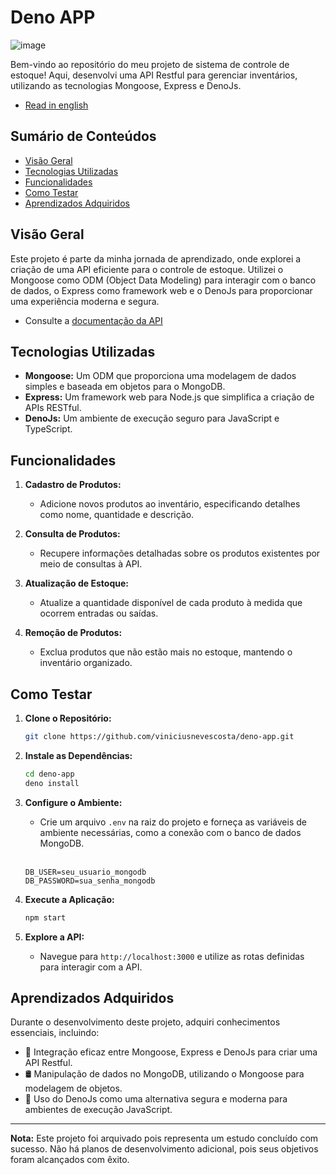 # Deno APP

![image](https://github.com/viniciusnevescosta/deno-app/assets/66970818/57a0f048-66cf-44d5-8308-a55c72716a80)

Bem-vindo ao repositório do meu projeto de sistema de controle de estoque! Aqui, desenvolvi uma API Restful para gerenciar inventários, utilizando as tecnologias Mongoose, Express e DenoJs.

- [Read in english](en_README.md)

## Sumário de Conteúdos

- [Visão Geral](#visão-geral)
- [Tecnologias Utilizadas](#tecnologias-utilizadas)
- [Funcionalidades](#funcionalidades)
- [Como Testar](#como-testar)
- [Aprendizados Adquiridos](#aprendizados-adquiridos)

## Visão Geral

Este projeto é parte da minha jornada de aprendizado, onde explorei a criação de uma API eficiente para o controle de estoque. Utilizei o Mongoose como ODM (Object Data Modeling) para interagir com o banco de dados, o Express como framework web e o DenoJs para proporcionar uma experiência moderna e segura.

- Consulte a [documentação da API](https://github.com/viniciusnevescosta/deno-app/wiki/API-Documentation)

## Tecnologias Utilizadas

- **Mongoose:** Um ODM que proporciona uma modelagem de dados simples e baseada em objetos para o MongoDB.
- **Express:** Um framework web para Node.js que simplifica a criação de APIs RESTful.
- **DenoJs:** Um ambiente de execução seguro para JavaScript e TypeScript.

## Funcionalidades

1. **Cadastro de Produtos:**
   - Adicione novos produtos ao inventário, especificando detalhes como nome, quantidade e descrição.

2. **Consulta de Produtos:**
   - Recupere informações detalhadas sobre os produtos existentes por meio de consultas à API.

3. **Atualização de Estoque:**
   - Atualize a quantidade disponível de cada produto à medida que ocorrem entradas ou saídas.

4. **Remoção de Produtos:**
   - Exclua produtos que não estão mais no estoque, mantendo o inventário organizado.

## Como Testar

1. **Clone o Repositório:**
   ```bash
   git clone https://github.com/viniciusnevescosta/deno-app.git
   ```

2. **Instale as Dependências:**
   ```bash
   cd deno-app
   deno install
   ```

3. **Configure o Ambiente:**
   - Crie um arquivo `.env` na raiz do projeto e forneça as variáveis de ambiente necessárias, como a conexão com o banco de dados MongoDB.<br><br>
   ```env
   DB_USER=seu_usuario_mongodb
   DB_PASSWORD=sua_senha_mongodb
   ```
   
4. **Execute a Aplicação:**
   ```bash
   npm start
   ```

5. **Explore a API:**
   - Navegue para `http://localhost:3000` e utilize as rotas definidas para interagir com a API.

## Aprendizados Adquiridos

Durante o desenvolvimento deste projeto, adquiri conhecimentos essenciais, incluindo:

- 🔄 Integração eficaz entre Mongoose, Express e DenoJs para criar uma API Restful.
- 🛢 Manipulação de dados no MongoDB, utilizando o Mongoose para modelagem de objetos.
- 🚀 Uso do DenoJs como uma alternativa segura e moderna para ambientes de execução JavaScript.

---

**Nota:** Este projeto foi arquivado pois representa um estudo concluído com sucesso. Não há planos de desenvolvimento adicional, pois seus objetivos foram alcançados com êxito.
